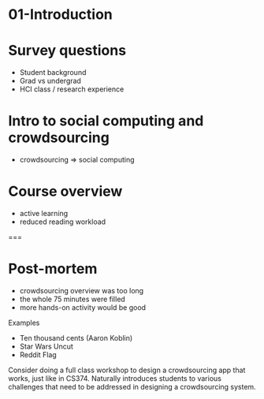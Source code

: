 # 01-Introduction

# Survey questions
- Student background
- Grad vs undergrad
- HCI class / research experience

# Intro to social computing and crowdsourcing
- crowdsourcing => social computing

# Course overview
- active learning
- reduced reading workload

===

# Post-mortem
- crowdsourcing overview was too long
- the whole 75 minutes were filled
- more hands-on activity would be good

Examples
- Ten thousand cents (Aaron Koblin)
- Star Wars Uncut
- Reddit Flag

Consider doing a full class workshop to design a crowdsourcing app that works,
just like in CS374. Naturally introduces students to various challenges that need to be addressed in designing a crowdsourcing system.
